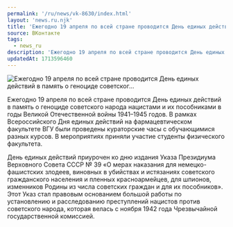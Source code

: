 ```yaml
---
permalink: '/ru/news/vk-8630/index.html'
layout: 'news.ru.njk'
title: 'Ежегодно 19 апреля по всей стране проводится День единых действий в память о геноциде советског…'
source: ВКонтакте
tags:
  - news_ru
description: 'Ежегодно 19 апреля по всей стране проводится День единых действий в память о геноциде советског…'
updatedAt: 1713596460
---
```

![Ежегодно 19 апреля по всей стране проводится День единых действий в память о геноциде советског…](https://sun1-91.userapi.com/impg/-aoJk_22-mxvXVOu3ffsk4v5hCtVRrlh2DU9pg/NGz-SjYKCA8.jpg?size=1280x921&quality=96&sign=33ad7212d72ceee5a3fa3d1a7095a800&c_uniq_tag=xpfgIJ3vF7Ki-O1QYSwdQHY8qV_dX4zRCmfDf5dNfsQ&type=album)

Ежегодно 19 апреля по всей стране проводится День единых действий в память о геноциде советского народа нацистами и их пособниками в годы Великой Отечественной войны 1941–1945 годов. В рамках Всероссийского Дня единых действий на фармацевтическом факультете ВГУ были проведены кураторские часы с обучающимися разных курсов. В мероприятиях приняли участие студенты физического факультета.

День единых действий приурочен ко дню издания Указа Президиума Верховного Совета СССР № 39 «О мерах наказания для немецко-фашистских злодеев, виновных в убийствах и истязаниях советского гражданского населения и пленных красноармейцев, для шпионов, изменников Родины из числа советских граждан и для их пособников». Этот Указ стал правовым основанием большой работы по установлению и расследованию преступлений нацистов против советского народа, которая велась с ноября 1942 года Чрезвычайной государственной комиссией.
